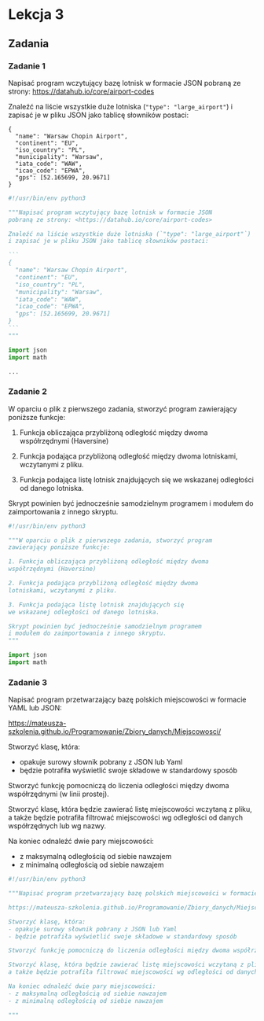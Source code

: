 # Lekcja 3

## Zadania

### Zadanie 1

Napisać program wczytujący bazę lotnisk w formacie JSON
pobraną ze strony: <https://datahub.io/core/airport-codes>

Znaleźć na liście wszystkie duże lotniska (`"type": "large_airport"`)
i zapisać je w pliku JSON jako tablicę słowników postaci:

```
{
  "name": "Warsaw Chopin Airport",
  "continent": "EU",
  "iso_country": "PL",
  "municipality": "Warsaw",
  "iata_code": "WAW",
  "icao_code": "EPWA",
  "gps": [52.165699, 20.9671]
}
```

````````python
#!/usr/bin/env python3

"""Napisać program wczytujący bazę lotnisk w formacie JSON
pobraną ze strony: <https://datahub.io/core/airport-codes>

Znaleźć na liście wszystkie duże lotniska (`"type": "large_airport"`)
i zapisać je w pliku JSON jako tablicę słowników postaci:

```
{
  "name": "Warsaw Chopin Airport",
  "continent": "EU",
  "iso_country": "PL",
  "municipality": "Warsaw",
  "iata_code": "WAW",
  "icao_code": "EPWA",
  "gps": [52.165699, 20.9671]
}
```
"""

import json
import math

...

````````
### Zadanie 2

W oparciu o plik z pierwszego zadania, stworzyć program
zawierający poniższe funkcje:

1. Funkcja obliczająca przybliżoną odległość między dwoma
współrzędnymi (Haversine)

2. Funkcja podająca przybliżoną odległość między dwoma
lotniskami, wczytanymi z pliku.

3. Funkcja podająca listę lotnisk znajdujących się
we wskazanej odległości od danego lotniska.

Skrypt powinien być jednocześnie samodzielnym programem
i modułem do zaimportowania z innego skryptu.

````````python
#!/usr/bin/env python3

"""W oparciu o plik z pierwszego zadania, stworzyć program
zawierający poniższe funkcje:

1. Funkcja obliczająca przybliżoną odległość między dwoma
współrzędnymi (Haversine)

2. Funkcja podająca przybliżoną odległość między dwoma
lotniskami, wczytanymi z pliku.

3. Funkcja podająca listę lotnisk znajdujących się
we wskazanej odległości od danego lotniska.

Skrypt powinien być jednocześnie samodzielnym programem
i modułem do zaimportowania z innego skryptu.
"""

import json
import math

````````
### Zadanie 3

Napisać program przetwarzający bazę polskich miejscowości w formacie YAML lub JSON:

https://mateusza-szkolenia.github.io/Programowanie/Zbiory_danych/Miejscowosci/

Stworzyć klasę, która:
- opakuje surowy słownik pobrany z JSON lub Yaml
- będzie potrafiła wyświetlić swoje składowe w standardowy sposób

Stworzyć funkcję pomocniczą do liczenia odległości między dwoma współrzędnymi (w linii prostej).

Stworzyć klasę, która będzie zawierać listę miejscowości wczytaną z pliku,
a także będzie potrafiła filtrować miejscowości wg odległości od danych współrzędnych lub wg nazwy.

Na koniec odnaleźć dwie pary miejscowości:
- z maksymalną odległością od siebie nawzajem
- z minimalną odległością od siebie nawzajem

````````python
#!/usr/bin/env python3

"""Napisać program przetwarzający bazę polskich miejscowości w formacie YAML lub JSON:

https://mateusza-szkolenia.github.io/Programowanie/Zbiory_danych/Miejscowosci/

Stworzyć klasę, która:
- opakuje surowy słownik pobrany z JSON lub Yaml
- będzie potrafiła wyświetlić swoje składowe w standardowy sposób

Stworzyć funkcję pomocniczą do liczenia odległości między dwoma współrzędnymi (w linii prostej).

Stworzyć klasę, która będzie zawierać listę miejscowości wczytaną z pliku,
a także będzie potrafiła filtrować miejscowości wg odległości od danych współrzędnych lub wg nazwy.

Na koniec odnaleźć dwie pary miejscowości:
- z maksymalną odległością od siebie nawzajem
- z minimalną odległością od siebie nawzajem

"""


````````
